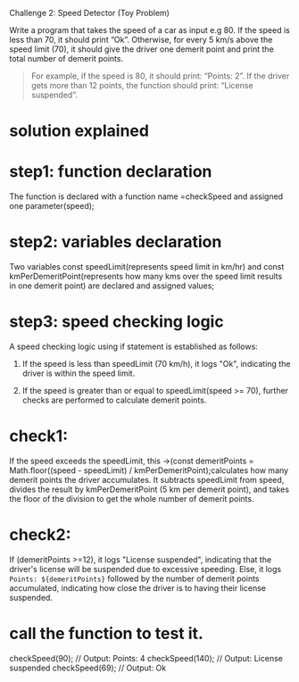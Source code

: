 Challenge 2: Speed Detector (Toy Problem)

Write a program that takes the speed of a car as input e.g 80. If the speed is less than 70, it should print “Ok”. Otherwise, for every 5 km/s above the speed limit (70), it should give the driver one demerit point and print the total number of demerit points.

   > For example, if the speed is 80, it should print: “Points: 2”. If the driver gets more than 12 points, the function should print: “License suspended”.

# solution explained

# step1: function declaration
The function is declared with a function name =checkSpeed and assigned one parameter(speed);

# step2: variables declaration
Two variables 
 const speedLimit(represents speed limit in km/hr) and
 const kmPerDemeritPoint(represents how many kms over the speed limit results in one demerit point) are declared and assigned values;

# step3: speed checking logic
A speed checking logic using if statement is established as follows:
1) If the speed is less than speedLimit (70 km/h), it logs "Ok", indicating the driver is within the speed limit.

2) If the speed is greater than or equal to speedLimit(speed >= 70), further checks are performed to calculate demerit points.
# check1: 
If the speed exceeds the speedLimit, this ->(const demeritPoints = Math.floor((speed - speedLimit) / kmPerDemeritPoint);calculates how many demerit points the driver accumulates. It subtracts speedLimit from speed, divides the result by kmPerDemeritPoint (5 km per demerit point), and takes the floor of the division to get the whole number of demerit points.
# check2:
If (demeritPoints >=12), it logs "License suspended", indicating that the driver's license will be suspended due to excessive speeding.
Else, it logs `Points: ${demeritPoints}` followed by the number of demerit points accumulated, indicating how close the driver is to having their license suspended.



# call the function to test it.
checkSpeed(90);  // Output: Points: 4
checkSpeed(140); // Output: License suspended
checkSpeed(69);  // Output: Ok